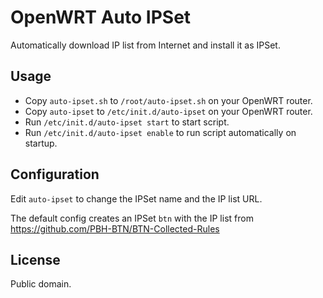 # OpenWRT Auto IPSet

Automatically download IP list from Internet and install it as IPSet.

## Usage

- Copy `auto-ipset.sh` to `/root/auto-ipset.sh` on your OpenWRT router.
- Copy `auto-ipset` to `/etc/init.d/auto-ipset` on your OpenWRT router.
- Run `/etc/init.d/auto-ipset start` to start script.
- Run `/etc/init.d/auto-ipset enable` to run script automatically on startup.

## Configuration

Edit `auto-ipset` to change the IPSet name and the IP list URL.

The default config creates an IPSet `btn` with the IP list from https://github.com/PBH-BTN/BTN-Collected-Rules

## License

Public domain.
